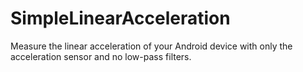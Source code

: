 SimpleLinearAcceleration
========================

Measure the linear acceleration of your Android device with only the acceleration sensor and no low-pass filters.
